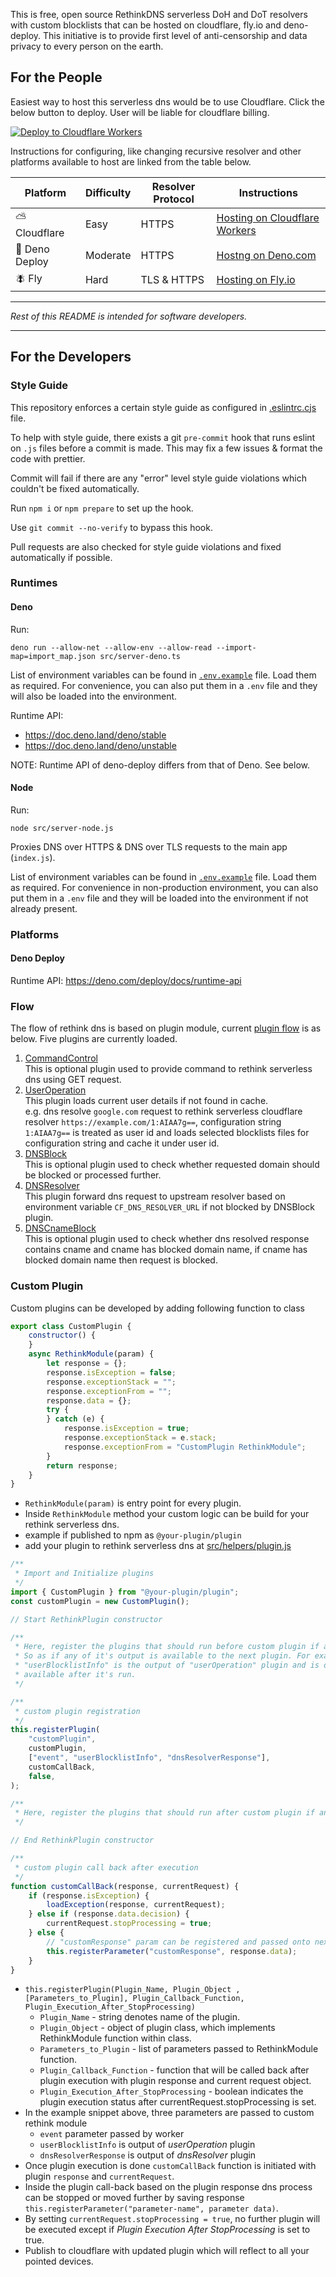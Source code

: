 This is free, open source RethinkDNS serverless DoH and DoT resolvers with custom blocklists
that can be hosted on cloudflare, fly.io and deno-deploy. This initiative is to provide first level of
anti-censorship and data privacy to every person on the earth.

## For the People

Easiest way to host this serverless dns would be to use Cloudflare. Click the below button to deploy. User will be liable for cloudflare billing.

[![Deploy to Cloudflare Workers](https://deploy.workers.cloudflare.com/button)](https://deploy.workers.cloudflare.com/?url=https://github.com/serverless-dns/serverless-dns/)

Instructions for configuring, like changing recursive resolver and other platforms available to host are linked from the table below.

| Platform      | Difficulty | Resolver Protocol | Instructions                                                                            |
| ------------- | ---------- | ----------------- | --------------------------------------------------------------------------------------- |
| ⛅ Cloudflare  | Easy       | HTTPS             | [Hosting on Cloudflare Workers](https://docs.rethinkdns.com/dns/open-source#cloudflare) |
| 🦕 Deno Deploy | Moderate   | HTTPS             | [Hostng on Deno.com](https://docs.rethinkdns.com/dns/open-source#deno-deploy)           |
| 🪰 Fly         | Hard       | TLS & HTTPS       | [Hosting on Fly.io](https://docs.rethinkdns.com/dns/open-source#fly-io)                 |

---

_Rest of this README is intended for software developers._

---

## For the Developers

### Style Guide

This repository enforces a certain style guide as configured in [.eslintrc.cjs](.eslintrc.cjs) file.

To help with style guide, there exists a git `pre-commit` hook that runs eslint
on `.js` files before a commit is made. This may fix a few issues & format the
code with prettier.

Commit will fail if there are any "error" level style guide violations which
couldn't be fixed automatically.

Run `npm i` or `npm prepare` to set up the hook.

Use `git commit --no-verify` to bypass this hook.

Pull requests are also checked for style guide violations and fixed automatically
if possible.

### Runtimes

#### Deno

Run:

```
deno run --allow-net --allow-env --allow-read --import-map=import_map.json src/server-deno.ts
```

List of environment variables can be found in [`.env.example`](.env.example)
file. Load them as required. For convenience, you can also put them in a `.env`
file and they will also be loaded into the environment.

Runtime API:
- https://doc.deno.land/deno/stable
- https://doc.deno.land/deno/unstable

NOTE: Runtime API of deno-deploy differs from that of Deno. See below.

#### Node

Run:

```
node src/server-node.js
```

Proxies DNS over HTTPS & DNS over TLS requests to the main app (`index.js`).

List of environment variables can be found in [`.env.example`](.env.example)
file. Load them as required. For convenience in non-production environment, you
can also put them in a `.env` file and they will be loaded into the environment
if not already present.

### Platforms

#### Deno Deploy

Runtime API: https://deno.com/deploy/docs/runtime-api

### Flow

The flow of rethink dns is based on plugin module, current
[plugin flow](src/core/plugin.js) is as below. Five plugins are currently loaded.

1. [CommandControl](src/plugins/command-control)<br> This
	 is optional plugin used to provide command to rethink serverless dns using
	 GET request.
2. [UserOperation](src/plugins/basic)<br> This plugin
	 loads current user details if not found in cache.<br> e.g. dns resolve
	 `google.com` request to rethink serverless cloudflare resolver
	 `https://example.com/1:AIAA7g==`, configuration string `1:AIAA7g==` is
	 treated as user id and loads selected blocklists files for configuration
	 string and cache it under user id.
3. [DNSBlock](src/plugins/dns-operation/dnsBlock.js)<br>
	 This is optional plugin used to check whether requested domain should be
	 blocked or processed further.
4. [DNSResolver](src/plugins/dns-operation/dnsResolver.js)<br>
	 This plugin forward dns request to upstream resolver based on environment
	 variable `CF_DNS_RESOLVER_URL` if not blocked by DNSBlock plugin.
5. [DNSCnameBlock](src/plugins/dns-operation/dnsCnameBlock.js)<br>
	 This is optional plugin used to check whether dns resolved response contains
	 cname and cname has blocked domain name, if cname has blocked domain name
	 then request is blocked.

### Custom Plugin

Custom plugins can be developed by adding following function to class

```javascript
export class CustomPlugin {
	constructor() {
	}
	async RethinkModule(param) {
		let response = {};
		response.isException = false;
		response.exceptionStack = "";
		response.exceptionFrom = "";
		response.data = {};
		try {
		} catch (e) {
			response.isException = true;
			response.exceptionStack = e.stack;
			response.exceptionFrom = "CustomPlugin RethinkModule";
		}
		return response;
	}
}
```

- `RethinkModule(param)` is entry point for every plugin.
- Inside `RethinkModule` method your custom logic can be build for your rethink
	serverless dns.
- example if published to npm as `@your-plugin/plugin`
- add your plugin to rethink serverless dns at [src/helpers/plugin.js](src/helpers/plugin.js)

```javascript
/**
 * Import and Initialize plugins
 */
import { CustomPlugin } from "@your-plugin/plugin";
const customPlugin = new CustomPlugin();

// Start RethinkPlugin constructor

/**
 * Here, register the plugins that should run before custom plugin if any.
 * So as if any of it's output is available to the next plugin. For example,
 * "userBlocklistInfo" is the output of "userOperation" plugin and is only
 * available after it's run.
 */

/**
 * custom plugin registration
 */
this.registerPlugin(
	"customPlugin",
	customPlugin,
	["event", "userBlocklistInfo", "dnsResolverResponse"],
	customCallBack,
	false,
);

/**
 * Here, register the plugins that should run after custom plugin if any.
 */

// End RethinkPlugin constructor

/**
 * custom plugin call back after execution
 */
function customCallBack(response, currentRequest) {
	if (response.isException) {
		loadException(response, currentRequest);
	} else if (response.data.decision) {
		currentRequest.stopProcessing = true;
	} else {
		// "customResponse" param can be registered and passed onto next plugin
		this.registerParameter("customResponse", response.data);
	}
}
```

- `this.registerPlugin(Plugin_Name, Plugin_Object , [Parameters_to_Plugin], Plugin_Callback_Function, Plugin_Execution_After_StopProcessing)`
	- `Plugin_Name` - string denotes name of the plugin.
	- `Plugin_Object` - object of plugin class, which implements RethinkModule
		function within class.
	- `Parameters_to_Plugin` - list of parameters passed to RethinkModule
		function.
	- `Plugin_Callback_Function` - function that will be called back after plugin
		execution with plugin response and current request object.
	- `Plugin_Execution_After_StopProcessing` - boolean indicates the plugin
		execution status after currentRequest.stopProcessing is set.
- In the example snippet above, three parameters are passed to custom rethink
	module
	- `event` parameter passed by worker
	- `userBlocklistInfo` is output of _userOperation_ plugin
	- `dnsResolverResponse` is output of _dnsResolver_ plugin
- Once plugin execution is done `customCallBack` function is initiated with
	plugin `response` and `currentRequest`.
- Inside the plugin call-back based on the plugin response dns process can be
	stopped or moved further by saving response
	`this.registerParameter("parameter-name", parameter data)`.
- By setting `currentRequest.stopProcessing = true`, no further plugin will be
	executed except if _Plugin Execution After StopProcessing_ is set to true.
- Publish to cloudflare with updated plugin which will reflect to all your
	pointed devices.
